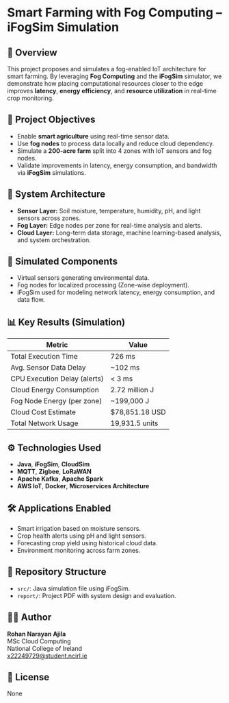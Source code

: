 # Smart Farming with Fog Computing – iFogSim Simulation

## 📘 Overview
This project proposes and simulates a fog-enabled IoT architecture for smart farming. By leveraging **Fog Computing** and the **iFogSim** simulator, we demonstrate how placing computational resources closer to the edge improves **latency**, **energy efficiency**, and **resource utilization** in real-time crop monitoring.

## 🌾 Project Objectives
- Enable **smart agriculture** using real-time sensor data.
- Use **fog nodes** to process data locally and reduce cloud dependency.
- Simulate a **200-acre farm** split into 4 zones with IoT sensors and fog nodes.
- Validate improvements in latency, energy consumption, and bandwidth via **iFogSim** simulations.

## 🧱 System Architecture
- **Sensor Layer:** Soil moisture, temperature, humidity, pH, and light sensors across zones.
- **Fog Layer:** Edge nodes per zone for real-time analysis and alerts.
- **Cloud Layer:** Long-term data storage, machine learning-based analysis, and system orchestration.

## 🧪 Simulated Components
- Virtual sensors generating environmental data.
- Fog nodes for localized processing (Zone-wise deployment).
- iFogSim used for modeling network latency, energy consumption, and data flow.

## 📊 Key Results (Simulation)
| Metric                        | Value             |
|------------------------------|-------------------|
| Total Execution Time         | 726 ms            |
| Avg. Sensor Data Delay       | ~102 ms           |
| CPU Execution Delay (alerts) | < 3 ms            |
| Cloud Energy Consumption     | 2.72 million J    |
| Fog Node Energy (per zone)   | ~199,000 J        |
| Cloud Cost Estimate          | $78,851.18 USD    |
| Total Network Usage          | 19,931.5 units    |

## ⚙️ Technologies Used
- **Java**, **iFogSim**, **CloudSim**
- **MQTT**, **Zigbee**, **LoRaWAN**
- **Apache Kafka**, **Apache Spark**
- **AWS IoT**, **Docker**, **Microservices Architecture**

## 🛠️ Applications Enabled
- Smart irrigation based on moisture sensors.
- Crop health alerts using pH and light sensors.
- Forecasting crop yield using historical cloud data.
- Environment monitoring across farm zones.

## 📂 Repository Structure
- `src/`: Java simulation file using iFogSim.
- `report/`: Project PDF with system design and evaluation.

## 🧑‍💻 Author
**Rohan Narayan Ajila**  
MSc Cloud Computing  
National College of Ireland  
x22249729@student.ncirl.ie

## 📃 License
None


